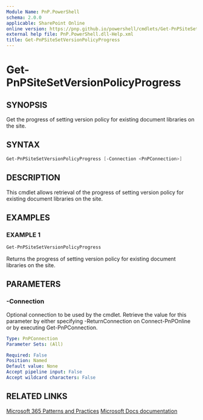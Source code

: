 ```yaml
---
Module Name: PnP.PowerShell
schema: 2.0.0
applicable: SharePoint Online
online version: https://pnp.github.io/powershell/cmdlets/Get-PnPSiteSetVersionPolicyProgress.html
external help file: PnP.PowerShell.dll-Help.xml
title: Get-PnPSiteSetVersionPolicyProgress
---
```

  
# Get-PnPSiteSetVersionPolicyProgress

## SYNOPSIS
Get the progress of setting version policy for existing document libraries on the site.

## SYNTAX

```powershell
Get-PnPSiteSetVersionPolicyProgress [-Connection <PnPConnection>] 
```

## DESCRIPTION
This cmdlet allows retrieval of the progress of setting version policy for existing document libraries on the site.

## EXAMPLES

### EXAMPLE 1
```powershell
Get-PnPSiteSetVersionPolicyProgress
```

Returns the progress of setting version policy for existing document libraries on the site.

## PARAMETERS

### -Connection
Optional connection to be used by the cmdlet. Retrieve the value for this parameter by either specifying -ReturnConnection on Connect-PnPOnline or by executing Get-PnPConnection.

```yaml
Type: PnPConnection
Parameter Sets: (All)

Required: False
Position: Named
Default value: None
Accept pipeline input: False
Accept wildcard characters: False
```

## RELATED LINKS

[Microsoft 365 Patterns and Practices](https://aka.ms/m365pnp)
[Microsoft Docs documentation](https://learn.microsoft.com/sharepoint/dev/solution-guidance/modern-experience-site-classification#programmatically-read-the-classification-of-a-site)